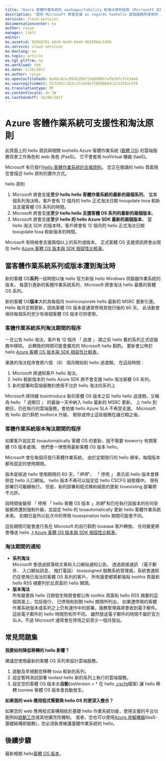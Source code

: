 ```yaml
---
title: "Azure 客體作業系統的 aaaSupportability 和淘汰原則指南 |Microsoft 文件"
description: "提供 Microsoft 將會支援 as regards toohello 雲端服務所使用的 Azure 客體作業系統的相關資訊。"
services: cloud-services
documentationcenter: na
author: raiye
manager: timlt
editor: 
ms.assetid: 919dd781-4dc6-4e50-bda8-9632966c5458
ms.service: cloud-services
ms.devlang: na
ms.topic: article
ms.tgt_pltfrm: na
ms.workload: tbd
ms.date: 5/26/2017
ms.author: raiye
ms.openlocfilehash: 6a86c42ac95d12bbf116d900b7afb26fc3fe34e6
ms.sourcegitcommit: 523283cc1b3c37c428e77850964dc1c33742c5f0
ms.translationtype: MT
ms.contentlocale: zh-TW
ms.lasthandoff: 10/06/2017
---
```

# <a name="azure-guest-os-supportability-and-retirement-policy"></a>Azure 客體作業系統可支援性和淘汰原則
此頁面上的 hello 資訊與相關 toohello Azure 客體作業系統 ([客體 OS](cloud-services-guestos-update-matrix.md)) 的雲端服務背景工作角色和 web 角色 (PaaS)。 它不會套用 tooVirtual 機器 (IaaS)。

Microsoft 有已發行[hello 客體作業系統的支援原則](http://support.microsoft.com/gp/azure-cloud-lifecycle-faq)。 您正在閱讀的 hello 頁面現在會描述 hello 原則的實作方式。

hello 原則

1. Microsoft 將會支援**至少 hello hello 客體作業系統的最新的兩個系列**。 當某個系列淘汰時，客戶會有 12 個月的 hello 正式淘汰日期 tooupdate tooa 較新且支援客體 OS 系列的時間。
2. Microsoft 將會支援**至少 hello hello 支援客體 OS 系列的最新的兩個版本**。
3. Microsoft 將會支援**至少 hello 的 hello Azure SDK 最新的兩個版本**。 當 hello 淘汰 SDK 的版本時，客戶將會有 12 個月的 hello 正式淘汰日期 tooupdate tooa 較新版本的時間。

Microsoft 有時候會支援兩個以上的系列或版本。 正式客體 OS 支援資訊將會出現在 hello [Azure 客體 OS 版本與 SDK 相容性比較表](cloud-services-guestos-update-matrix.md)。

## <a name="when-a-guest-os-family-or-version-is-retired"></a>當客體作業系統系列或版本遭到淘汰時
新的客體 OS**系列**一段時間以後 hello 官方新版 hello Windows 伺服器作業系統的版本。 每當引進新的客體作業系統系列，Microsoft 將會淘汰 hello 最舊的客體 OS 系列。

新的客體 OS**版本**大約為每個月 tooincorporate hello 最新的 MSRC 更新引進。 Hello 每月定期更新，因為客體 OS 版本是通常停用其發行後的 60 天。 此活動會保持每個系列至少有兩個客體 OS 版本可供使用。

### <a name="process-during-a-guest-os-family-retirement"></a>客體作業系統系列淘汰期間的程序
一旦公告 hello 淘汰，客戶有 12 個月 「 過渡 」 期之前 hello 舊的系列正式從服務中移除。 此轉換的時間可能會擴充的 Microsoft hello 斟酌。 更新會公佈於 hello [Azure 客體 OS 版本與 SDK 相容性比較表](cloud-services-guestos-update-matrix.md)。

漸進的淘汰程序會將六個 （6） 個月開始到 hello 過渡期。 在這段時間：

1. Microsoft 將通知客戶 hello 淘汰。
2. hello 較新版本的 hello Azure SDK 將不會支援 hello 淘汰客體 OS 系列。
3. 新的部署和雲端服務的使用不允許 hello 淘汰的系列上

Microsoft 將持續 toointroduce 新的客體 OS 版本之前 hello hello 過渡期，又稱為 hello 「 過期日 」 的最後一天中納入 hello 最新的 MSRC 更新。 上 hello 到期日，仍在執行的雲端服務，會依據 hello Azure SLA 不再受支援。 Microsoft 有 hello 自行斟酌 tooforce 升級、 刪除或停止這些服務在讓日期之後。

### <a name="process-during-a-guest-os-version-retirement"></a>客體作業系統版本淘汰期間的程序
如果客戶設定其 tooautomatically 客體 OS 的更新，就不需要 tooworry 有關客體 OS 版本處理。 他們會一律使用最新客體 OS 版本 hello。

Microsoft 會在每個月發行客體作業系統。 由於定期發行的 hello 頻率，每個版本都有固定的使用期限。

版本是經過 hello 使用期限的 60 天，「*停用*"。 「 停用 」 表示該 hello 版本會移除從 hello 入口網站。 hello 版本不再可以設定從 hello CSCFG 組態檔中。 現有部署仍可繼續執行。 但是，新的部署和程式碼和組態的更新 tooexisting 部署將不允許。

段時間後變得 「 停用 「 hello 客體 OS 版本 」*到期*"和仍在執行該版本的任何安裝都將遭到強制升級，並設定 hello 的 tooautomatically 更新 hello 客體作業系統未來。 到期日是所以批次中的停用 tooexpiration hello 期間可能會不同。

這些期間可能會進行長在 Microsoft 的自行斟酌 tooease 客戶轉換。 任何變更將會傳送 hello 上[Azure 客體 OS 版本與 SDK 相容性比較表](cloud-services-guestos-update-matrix.md)。

### <a name="notifications-during-retirement"></a>淘汰期間的通知
* **系列淘汰** <br>Microsoft 會透過部落格文章和入口網站通知公告。 透過直接通訊 （電子郵件、 入口網站訊息、 撥打電話） tooassigned 服務系統管理員，系統會通知仍在使用已淘汰的客體 OS 系列的客戶。 所有變更都將都張貼 toothis 頁面和 hello RSS 摘要列於此頁面的 hello 開頭。
* **版本淘汰** <br>所有變更與 hello 日期發生時將會都公佈 toothis 頁面和 hello RSS 摘要的這個頁面上，包括發行、 已停用和到期 hello 開頭所列出。 如果遭停用的客體作業系統版本或系列之上仍有運作中的部署，服務管理員將會收到電子郵件。 這些電子郵件的 hello 時間而有所不同。 雖然發送電子郵件的時間不屬於官方 SLA，不過 Microsoft 通常會在停用之前至少一個月發出。

## <a name="frequently-asked-questions"></a>常見問題集
**我要如何降低移轉的 hello 影響？**

建議您使用最新的客體 OS 系列來設計雲端服務。

1. 啟動及早規劃您移轉 tooa 較新的系列。
2. 設定暫時測試部署 tootest hello 新的系列上執行的雲端服務。
3. 設定您的客體 OS 版本太**自動**(osVersion = * 在 hello [.cscfg](cloud-services-model-and-package.md#cscfg)檔案) 讓 hello 移轉 toonew 客體 OS 版本會自動發生。

**如果我的 web 應用程式需要與 hello OS 的更深入整合？**

如果您的 web 應用程式架構相依於基礎 hello 作業系統功能，使用支援的平台功能例如[啟動工作](cloud-services-startup-tasks.md)或其他擴充性機制。 或者，您也可以使用[Azure 虛擬機器](https://azure.microsoft.com/documentation/scenarios/virtual-machines/)(IaaS-基礎結構即服務)，您必須負責維護基礎作業系統的 hello。

## <a name="next-steps"></a>後續步驟
最新檢閱 hello[客體 OS 版本](cloud-services-guestos-update-matrix.md)。
